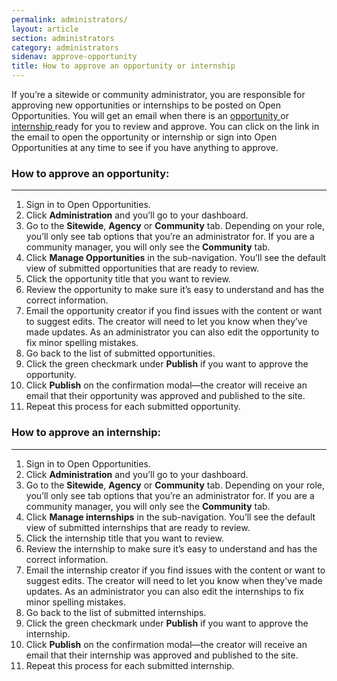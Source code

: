 ```yaml
---
permalink: administrators/
layout: article
section: administrators
category: administrators
sidenav: approve-opportunity
title: How to approve an opportunity or internship
---
```

If you’re a sitewide or community administrator, you are responsible for approving new opportunities or internships to be posted on Open Opportunities. You will get an email when there is an <a href="#How_to_approve_an_opportunity">opportunity </a> or <a href="#How_to_approve_an_internship">internship </a> ready for you to review and approve. You can click on the link in the email to open the opportunity or internship or sign into Open Opportunities at any time to see if you have anything to approve.

<h3 id="How_to_approve_an_opportunity">How to approve an opportunity:</h3>
<hr>

1.	Sign in to Open Opportunities.
2.	Click **Administration** and you’ll go to your dashboard.
3.	Go to the **Sitewide**, **Agency** or **Community** tab. Depending on your role, you’ll only see tab options that you’re an administrator for. If you are a community manager, you will only see the **Community** tab.
4.	Click **Manage Opportunities** in the sub-navigation. You’ll see the default view of submitted opportunities that are ready to review.
5.	Click the opportunity title that you want to review.
6.	Review the opportunity to make sure it’s easy to understand and has the correct information.
7.	Email the opportunity creator if you find issues with the content or want to suggest edits. The creator will need to let you know when they’ve made updates. As an administrator you can also edit the opportunity to fix minor spelling mistakes.
8.	Go back to the list of submitted opportunities.
9.	Click the green checkmark under **Publish** if you want to approve the opportunity.
10.	Click **Publish** on the confirmation modal—the creator will receive an email that their opportunity was approved and published to the site.
11.	Repeat this process for each submitted opportunity.

<h3 id="How_to_approve_an_internship">How to approve an internship:</h3>
<hr>

1.	Sign in to Open Opportunities.
2.	Click **Administration** and you’ll go to your dashboard.
3.	Go to the **Sitewide**, **Agency** or **Community** tab. Depending on your role, you’ll only see tab options that you’re an administrator for. If you are a community manager, you will only see the **Community** tab.
4.	Click **Manage internships** in the sub-navigation. You’ll see the default view of submitted internships that are ready to review.
5.	Click the internship title that you want to review.
6.	Review the internship to make sure it’s easy to understand and has the correct information.
7.	Email the internship creator if you find issues with the content or want to suggest edits. The creator will need to let you know when they’ve made updates. As an administrator you can also edit the internships to fix minor spelling mistakes.
8.	Go back to the list of submitted internships.
9.	Click the green checkmark under **Publish** if you want to approve the internship.
10.	Click **Publish** on the confirmation modal—the creator will receive an email that their internship was approved and published to the site.
11.	Repeat this process for each submitted internship.
